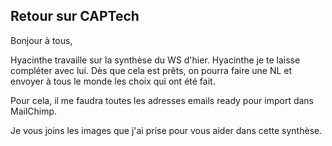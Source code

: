 ## Retour sur CAPTech



Bonjour à tous,  
  
Hyacinthe travaille sur la synthèse du WS d'hier. Hyacinthe je te laisse compléter avec
lui. Dès que cela est prêts, on pourra faire une NL et envoyer à tous le monde
les choix qui ont été fait.  
  
Pour cela, il me faudra toutes les adresses emails ready pour import dans
MailChimp.  
  
Je vous joins les images que j'ai prise pour vous aider dans cette synthèse.



